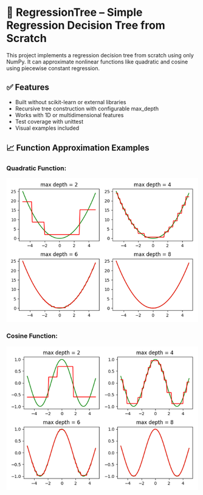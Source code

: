 # 🌳 RegressionTree – Simple Regression Decision Tree from Scratch
This project implements a regression decision tree from scratch using only NumPy.
It can approximate nonlinear functions like quadratic and cosine using piecewise constant regression.


## ✅ Features
- Built without scikit-learn or external libraries
- Recursive tree construction with configurable max_depth
- Works with 1D or multidimensional features
- Test coverage with unittest
- Visual examples included


## 📈 Function Approximation Examples
### Quadratic Function:

<img src="https://github.com/StuLolka/SimpleRegressionTree/blob/main/Screens/Quadratic_function.png">



### Cosine Function:

<img src="https://github.com/StuLolka/SimpleRegressionTree/blob/main/Screens/Cosine_function.png">
